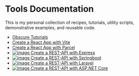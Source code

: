 # Tools Documentation

This is my personal collection of recipes, tutorials, utility scripts, demonstrative examples, and reusable code.

- [Obscure Tutorials](./obscure_tutos.md)
- [Create a React App with Vite](https://perlesvaux.github.io/react-app-with-vite/)
- [Create a React App with Parcel](https://perlesvaux.github.io/react-app-with-parcel/)
- [![image](https://img.shields.io/badge/Node%20js-339933?style=for-the-badge&logo=nodedotjs&logoColor=white) Create a REST-API with Express](https://github.com/Perlesvaux/express_cookbook)
- [![image](https://img.shields.io/badge/Spring-6DB33F?style=for-the-badge&logo=spring&logoColor=white) Create a REST-API with Springboot](https://perlesvaux.github.io/springboot_cookbook/)
- [![image](https://img.shields.io/badge/Laravel-FF2D20?style=for-the-badge&logo=laravel&logoColor=white) Create a REST-API with Laravel](https://perlesvaux.github.io/laravel_cookbook/)
- [![image](https://img.shields.io/badge/.NET-512BD4?style=for-the-badge&logo=dotnet&logoColor=white) Create a REST-API with ASP.NET Core](https://perlesvaux.github.io/MVC_tutorial_ASP.NET_Core/)
